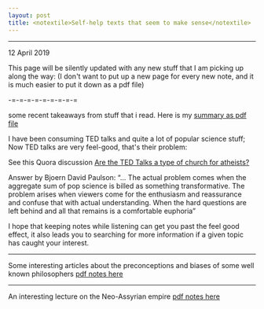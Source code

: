 ```yaml
---
layout: post
title: <notextile>Self-help texts that seem to make sense</notextile>
---
```


----------------

<p class="publish_date">
12 April  2019
</p>

This page will be silently updated with any new stuff that I am picking up along the way: (I don't want to put up a new page for every new note, and it is much easier to put it down as a pdf file)

-=-=-=-=-=-=-=-=-=


some recent takeaways from stuff that i read.
Here is my [summary as pdf file](https://github.com/MoserMichael/cstuff/files/3071781/attention.pdf)

I have been consuming TED talks and quite a lot of popular science stuff; Now TED talks are very feel-good, that's their problem:

See this Quora discussion [Are the TED Talks a type of church for atheists?](https://www.quora.com/Are-the-TED-Talks-a-type-of-church-for-atheists)

Answer by Bjoern David Paulson: 
“... The actual problem comes when the aggregate sum of pop science is billed as something transformative. The problem arises when viewers come for the enthusiasm and reassurance and confuse that with actual understanding. When the hard questions are left behind and all that remains is a comfortable euphoria”

I hope that keeping notes while listening can get you past the feel good effect, it also leads you to searching for more information if a given topic has caught your interest.

- - - - - - - -- 

Some interesting articles about the preconceptions and biases of some well known philosophers [pdf notes here](https://github.com/MoserMichael/cstuff/releases/download/updsoft/bad_philosophers.pdf)  


- - - - - - - -- 

An interesting lecture on the Neo-Assyrian empire [pdf notes here](https://github.com/MoserMichael/cstuff/releases/download/updsoft/neo-assyrian-empire.pdf)   
